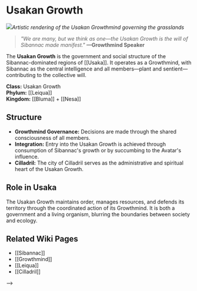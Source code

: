 <!-- wiki-header-section:start -->
# Usakan Growth

<img src="wiki_images/Usakan_Growth.png"><i>Artistic rendering of the Usakan Growthmind governing the grasslands</i></img>

> _"We are many, but we think as one—the Usakan Growth is the will of Sibannac made manifest."_
> **—Growthmind Speaker**



The **Usakan Growth** is the government and social structure of the Sibannac-dominated regions of [[Usaka]]. It operates as a Growthmind, with Sibannac as the central intelligence and all members—plant and sentient—contributing to the collective will.

<!-- wiki-header-section:end -->

**Class:** Usakan Growth  
**Phylum:** [[Leiqua]]  
**Kingdom:** [[Bluma]] + [[Nesa]]

## Structure

- **Growthmind Governance:** Decisions are made through the shared consciousness of all members.
- **Integration:** Entry into the Usakan Growth is achieved through consumption of Sibannac's growth or by succumbing to the Avatar's influence.
- **Cilladril:** The city of Cilladril serves as the administrative and spiritual heart of the Usakan Growth.

## Role in Usaka

The Usakan Growth maintains order, manages resources, and defends its territory through the coordinated action of its Growthmind. It is both a government and a living organism, blurring the boundaries between society and ecology.

## Related Wiki Pages

- [[Sibannac]]
- [[Growthmind]]
- [[Leiqua]]
- [[Cilladril]]

-->

<!-- not-for-live-publishing:start -->
<!-- obsidian-pull:start -->

<!-- obsidian-pull:end -->
<!-- not-for-live-publishing:end -->